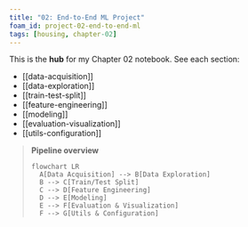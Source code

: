 ```yaml
---
title: "02: End-to-End ML Project"
foam_id: project-02-end-to-end-ml
tags: [housing, chapter-02]
---
```


This is the **hub** for my Chapter 02 notebook. See each section:

- [[data-acquisition]]
- [[data-exploration]]
- [[train-test-split]]
- [[feature-engineering]]
- [[modeling]]
- [[evaluation-visualization]]
- [[utils-configuration]]

> **Pipeline overview**  
> ```mermaid
> flowchart LR
>   A[Data Acquisition] --> B[Data Exploration]
>   B --> C[Train/Test Split]
>   C --> D[Feature Engineering]
>   D --> E[Modeling]
>   E --> F[Evaluation & Visualization]
>   F --> G[Utils & Configuration]
> ```
